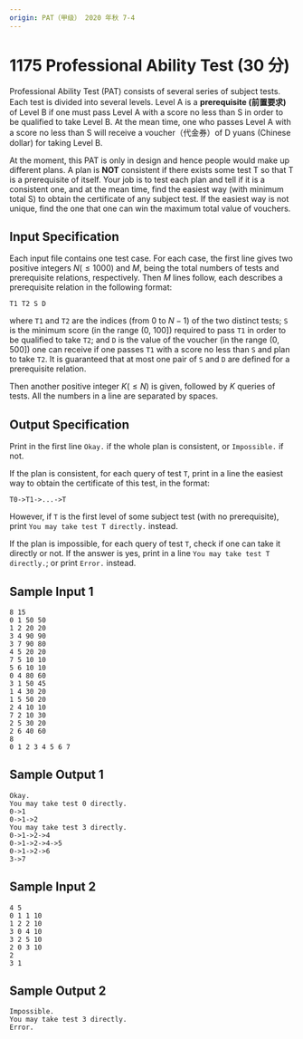 ```yaml
---
origin: PAT（甲级） 2020 年秋 7-4
---
```


# 1175 Professional Ability Test (30 分)

Professional Ability Test (PAT) consists of several series of subject tests. Each test is divided into several levels. Level A is a **prerequisite (前置要求)** of Level B if one must pass Level A with a score no less than S in order to be qualified to take Level B. At the mean time, one who passes Level A with a score no less than S will receive a voucher（代金券）of D yuans (Chinese dollar) for taking Level B.

At the moment, this PAT is only in design and hence people would make up different plans. A plan is **NOT** consistent if there exists some test T so that T is a prerequisite of itself. Your job is to test each plan and tell if it is a consistent one, and at the mean time, find the easiest way (with minimum total S) to obtain the certificate of any subject test. If the easiest way is not unique, find the one that one can win the maximum total value of vouchers.

## Input Specification

Each input file contains one test case. For each case, the first line gives two positive integers $N (\le 1000)$ and $M$, being the total numbers of tests and prerequisite relations, respectively. Then $M$ lines follow, each describes a prerequisite relation in the following format:

    T1 T2 S D

where `T1` and `T2` are the indices (from 0 to $N-1$) of the two distinct tests; `S` is the minimum score (in the range (0, 100]) required to pass `T1` in order to be qualified to take `T2`; and `D` is the value of the voucher (in the range (0, 500]) one can receive if one passes `T1` with a score no less than `S` and plan to take `T2`. It is guaranteed that at most one pair of `S` and `D` are defined for a prerequisite relation.

Then another positive integer $K (\le N)$ is given, followed by $K$ queries of tests. All the numbers in a line are separated by spaces.

## Output Specification

Print in the first line `Okay.` if the whole plan is consistent, or `Impossible.` if not.

If the plan is consistent, for each query of test `T`, print in a line the easiest way to obtain the certificate of this test, in the format:

    T0->T1->...->T

However, if `T` is the first level of some subject test (with no prerequisite), print `You may take test T directly.` instead.

If the plan is impossible, for each query of test `T`, check if one can take it directly or not. If the answer is yes, print in a line `You may take test T directly.`; or print `Error.` instead.

## Sample Input 1

    8 15
    0 1 50 50
    1 2 20 20
    3 4 90 90
    3 7 90 80
    4 5 20 20
    7 5 10 10
    5 6 10 10
    0 4 80 60
    3 1 50 45
    1 4 30 20
    1 5 50 20
    2 4 10 10
    7 2 10 30
    2 5 30 20
    2 6 40 60
    8
    0 1 2 3 4 5 6 7

## Sample Output 1

    Okay.
    You may take test 0 directly.
    0->1
    0->1->2
    You may take test 3 directly.
    0->1->2->4
    0->1->2->4->5
    0->1->2->6
    3->7

## Sample Input 2

    4 5
    0 1 1 10
    1 2 2 10
    3 0 4 10
    3 2 5 10
    2 0 3 10
    2
    3 1

## Sample Output 2

    Impossible.
    You may take test 3 directly.
    Error.
